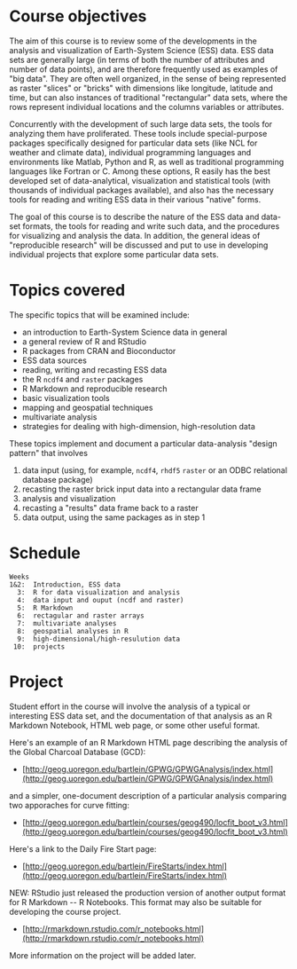 # Course objectives #

The aim of this course is to review some of the developments in the analysis and visualization of Earth-System Science (ESS) data.  ESS data sets are generally large (in terms of both the number of attributes and number of data points), and are therefore frequently used as examples of "big data".  They are often well organized, in the sense of being represented as raster "slices" or "bricks" with dimensions like longitude, latitude and time, but can also instances of  traditional "rectangular" data sets, where the rows represent individual locations and the columns variables or attributes.

Concurrently with the development of such large data sets, the tools for analyzing them have proliferated.  These tools include special-purpose packages specifically designed for particular data sets (like NCL for weather and climate data), individual programming languages and environments like Matlab, Python and R, as well as traditional programming languages like Fortran or C.  Among these options, R easily has the best developed set of data-analytical, visualization and statistical tools (with thousands of individual packages available), and also has the necessary tools for reading and writing ESS data in their various "native" forms.

The goal of this course is to describe the nature of the ESS data and data-set formats, the tools for reading and write such data, and the procedures for visualizing and analysis the data.  In addition, the general ideas of "reproducible research" will be discussed and put to use in developing individual projects that explore some particular data sets.

# Topics covered #

The specific topics that will be examined include:

- an introduction to Earth-System Science data in general
- a general review of R and RStudio
- R packages from CRAN and Bioconductor
- ESS data sources
- reading, writing and recasting ESS data
- the R `ncdf4` and `raster` packages
- R Markdown and reproducible research
- basic visualization tools
- mapping and geospatial techniques
- multivariate analysis
- strategies for dealing with high-dimension, high-resolution data

These topics implement and document a particular data-analysis "design pattern" that involves

1. data input (using, for example, `ncdf4`, `rhdf5` `raster` or an ODBC relational database package)
2. recasting the raster brick input data into a rectangular data frame
3. analysis and visualization
4. recasting a "results" data frame back to a raster
5. data output, using the same packages as in step 1



# Schedule #

```
Weeks 
1&2:  Introduction, ESS data
  3:  R for data visualization and analysis
  4:  data input and ouput (ncdf and raster) 
  5:  R Markdown
  6:  rectagular and raster arrays 
  7:  multivariate analyses
  8:  geospatial analyses in R
  9:  high-dimensional/high-resulution data
 10:  projects
```
# Project #

Student effort in the course will involve the analysis of a typical or interesting ESS data set, and the documentation of that analysis as an R Markdown Notebook, HTML web page, or some other useful format.

Here's an example of an R Markdown HTML page describing the analysis of the Global Charcoal Database (GCD): 

- [http://geog.uoregon.edu/bartlein/GPWG/GPWGAnalysis/index.html](http://geog.uoregon.edu/bartlein/GPWG/GPWGAnalysis/index.html) 

and a simpler, one-document description of a particular analysis comparing two apporaches for curve fitting:

- [http://geog.uoregon.edu/bartlein/courses/geog490/locfit_boot_v3.html](http://geog.uoregon.edu/bartlein/courses/geog490/locfit_boot_v3.html)

Here's a link to the Daily Fire Start page:

- [http://geog.uoregon.edu/bartlein/FireStarts/index.html](http://geog.uoregon.edu/bartlein/FireStarts/index.html)

NEW:  RStudio just released the production version of another output format for R Markdown -- R Notebooks.  This format may also be suitable for developing the course project.

- [http://rmarkdown.rstudio.com/r_notebooks.html](http://rmarkdown.rstudio.com/r_notebooks.html)

More information on the project will be added later.

